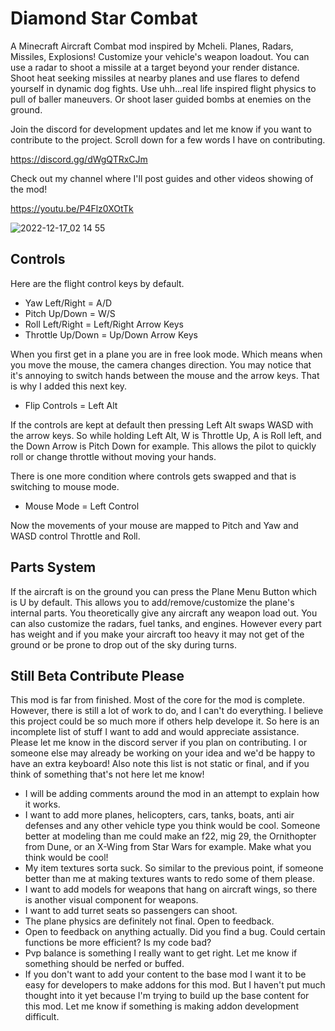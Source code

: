 # Diamond Star Combat
 
A Minecraft Aircraft Combat mod inspired by Mcheli. Planes, Radars, Missiles, Explosions! Customize your vehicle's weapon loadout. You can use a radar to shoot a missile at a target beyond your render distance. Shoot heat seeking missiles at nearby planes and use flares to defend yourself in dynamic dog fights. Use uhh...real life inspired flight physics to pull of baller maneuvers. Or shoot laser guided bombs at enemies on the ground. 

Join the discord for development updates and let me know if you want to contribute to the project. Scroll down for a few words I have on contributing.

https://discord.gg/dWgQTRxCJm

Check out my channel where I'll post guides and other videos showing of the mod! 

https://youtu.be/P4Flz0XOtTk

![2022-12-17_02 14 55](https://user-images.githubusercontent.com/79810154/208233270-e5a64a83-4427-475c-98bf-ee6c61a3649d.png)

## Controls

Here are the flight control keys by default.

- Yaw Left/Right = A/D
- Pitch Up/Down = W/S
- Roll Left/Right = Left/Right Arrow Keys
- Throttle Up/Down = Up/Down Arrow Keys

When you first get in a plane you are in free look mode. Which means when you move the mouse, the camera changes direction. You may notice that it's annoying to switch hands between the mouse and the arrow keys. That is why I added this next key. 

- Flip Controls = Left Alt

If the controls are kept at default then pressing Left Alt swaps WASD with the arrow keys. So while holding Left Alt, W is Throttle Up, A is Roll left, and the Down Arrow is Pitch Down for example. This allows the pilot to quickly roll or change throttle without moving your hands. 

There is one more condition where controls gets swapped and that is switching to mouse mode.

- Mouse Mode = Left Control

Now the movements of your mouse are mapped to Pitch and Yaw and WASD control Throttle and Roll. 

## Parts System

If the aircraft is on the ground you can press the Plane Menu Button which is U by default. This allows you to add/remove/customize the plane's internal parts. You theoretically give any aircraft any weapon load out. You can also customize the radars, fuel tanks, and engines. However every part has weight and if you make your aircraft too heavy it may not get of the ground or be prone to drop out of the sky during turns. 

## Still Beta Contribute Please

This mod is far from finished. Most of the core for the mod is complete. However, there is still a lot of work to do, and I can't do everything. I believe this project could be so much more if others help develope it. So here is an incomplete list of stuff I want to add and would appreciate assistance. Please let me know in the discord server if you plan on contributing. I or someone else may already be working on your idea and we'd be happy to have an extra keyboard! Also note this list is not static or final, and if you think of something that's not here let me know!

- I will be adding comments around the mod in an attempt to explain how it works. 
- I want to add more planes, helicopters, cars, tanks, boats, anti air defenses and any other vehicle type you think would be cool. Someone better at modeling than me could make an f22, mig 29, the Ornithopter from Dune, or an X-Wing from Star Wars for example. Make what you think would be cool!
- My item textures sorta suck. So similar to the previous point, if someone better than me at making textures wants to redo some of them please.
- I want to add models for weapons that hang on aircraft wings, so there is another visual component for weapons. 
- I want to add turret seats so passengers can shoot. 
- The plane physics are definitely not final. Open to feedback.
- Open to feedback on anything actually. Did you find a bug. Could certain functions be more efficient? Is my code bad?
- Pvp balance is something I really want to get right. Let me know if something should be nerfed or buffed. 
- If you don't want to add your content to the base mod I want it to be easy for developers to make addons for this mod. But I haven't put much thought into it yet because I'm trying to build up the base content for this mod. Let me know if something is making addon development difficult. 

